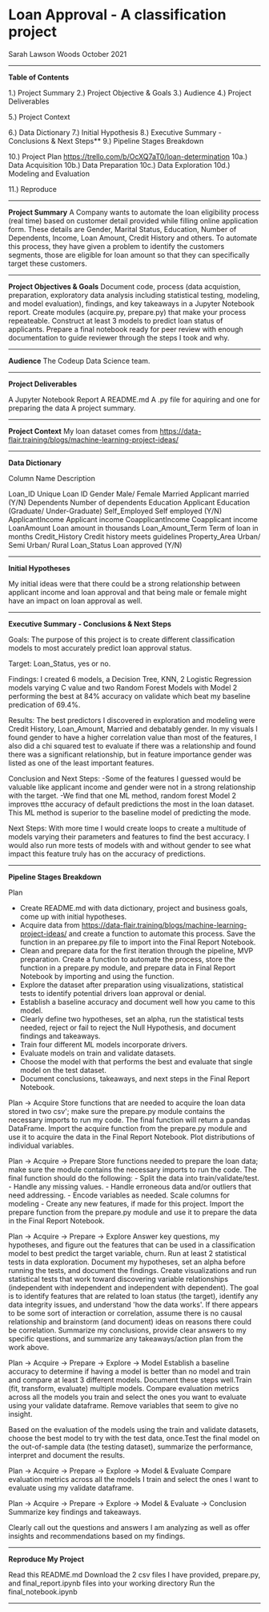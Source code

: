 # Loan Approval - A classification project
Sarah Lawson Woods October 2021
________________________________________________________________________________________________________
**Table of Contents**

1.)  Project Summary
2.)  Project Objective & Goals
3.)  Audience
4.)  Project Deliverables


5.)  Project Context

6.)  Data Dictionary
7.)  Initial Hypothesis
8.)  Executive Summary - Conclusions & Next Steps**
9.)  Pipeline Stages Breakdown


10.)  Project Plan https://trello.com/b/OcXQ7aT0/loan-determination
10a.) Data Acquisition
10b.) Data Preparation
10c.) Data Exploration
10d.) Modeling and Evaluation

11.)  Reproduce

________________________________________________________________________________________________________
**Project Summary**
A Company wants to automate the loan eligibility process (real time) based on customer detail provided while filling online application form. These details are Gender, Marital Status, Education, Number of Dependents, Income, Loan Amount, Credit History and others. To automate this process, they have given a problem to identify the customers segments, those are eligible for loan amount so that they can specifically target these customers. 
_________________________________________________________________________________________________________
**Project Objectives & Goals**
Document code, process (data acquistion, preparation, exploratory data analysis including  statistical testing, modeling, and model evaluation), findings, and key takeaways in a Jupyter Notebook report. Create modules (acquire.py, prepare.py) that make your process repeateable. Construct at least 3 models to predict loan status of applicants. Prepare a final notebook ready for peer review with enough documentation to guide reviewer through the steps I took and why.  
________________________________________________________________________________________________________
**Audience**
The Codeup Data Science team.

___________________________________________________________________________________________
**Project Deliverables**

A Jupyter Notebook Report
A README.md
A .py file for aquiring and one for preparing the data
A project summary.

________________________________________________________________________________________________________
**Project Context**
My loan dataset comes from https://data-flair.training/blogs/machine-learning-project-ideas/

________________________________________________________________________________________________________
**Data Dictionary**

Column Name                                               Description

Loan_ID                                                   Unique Loan ID
Gender                                                    Male/ Female
Married                                                   Applicant married (Y/N)
Dependents                                                Number of dependents
Education                                                 Applicant Education (Graduate/ Under-Graduate)
Self_Employed                                             Self employed (Y/N)
ApplicantIncome                                           Applicant income
CoapplicantIncome                                         Coapplicant income
LoanAmount                                                Loan amount in thousands
Loan_Amount_Term                                          Term of loan in months
Credit_History                                            Credit history meets guidelines
Property_Area                                             Urban/ Semi Urban/ Rural
Loan_Status                                               Loan approved (Y/N)
_________________________________________________________________________________________________________
**Initial Hypotheses**

My initial ideas were that there could be a strong relationship between applicant income and loan approval and that being male or female might have an impact on loan approval as well.
   
_________________________________________________________________________________________________________
**Executive Summary - Conclusions & Next Steps**

Goals: The purpose of this project is to create different classification models to most accurately predict loan approval status.

Target: Loan_Status, yes or no.

Findings: I created 6 models, a Decision Tree, KNN, 2 Logistic Regression models varying C value and two Random Forest Models with Model 2 performing the best at 84% accuracy on validate which beat my baseline predication of 69.4%.


Results: The best predictors I discovered in exploration and modeling were Credit History, Loan_Amount, Married and debatably gender.  In my visuals I found gender to have a higher correlation value than most of the features, I also did a chi squared test to evaluate if there was a relationship and found there was a significant relationship, but in feature importance gender was listed as one of the least important features.

Conclusion and Next Steps: 
-Some of the features I guessed would be valuable like applicant income and gender were not in a strong relationship with the target. 
-We find that one ML method, random forest Model 2 improves tthe accuracy of default predictions the most in the loan dataset. This ML method is superior to the baseline model of predicting the mode.

Next Steps: With more time I would create loops to create a multitude of models varying their parameters and features to find the best accuracy.  I would also run more tests of models with and without gender to see what impact this feature truly has on the accuracy of predictions.

_________________________________________________________________________________________________________
**Pipeline Stages Breakdown**

Plan
- Create README.md with data dictionary, project and business goals, come up with initial hypotheses.
- Acquire data from https://data-flair.training/blogs/machine-learning-project-ideas/ and create a function to automate this process. Save the function in an preparee.py file to import into the Final Report Notebook.
- Clean and prepare data for the first iteration through the pipeline, MVP preparation. Create a function to automate the process, store the function in a prepare.py module, and prepare data in Final Report Notebook by importing and using the function.
- Explore the dataset after preparation using visualizations, statistical tests to identify potential 
  drivers loan approval or denial.
- Establish a baseline accuracy and document well how you came to this model.
- Clearly define two hypotheses, set an alpha, run the statistical tests needed, reject or fail to reject the Null Hypothesis, and document findings and takeaways.
- Train four different ML models incorporate drivers.
- Evaluate models on train and validate datasets.
- Choose the model with that performs the best and evaluate that single model on the test dataset.
- Document conclusions, takeaways, and next steps in the Final Report Notebook.
 
Plan -> Acquire
Store functions that are needed to acquire the loan data stored in two csv'; make sure the prepare.py module contains the necessary imports to run my code. The final function will return a pandas DataFrame. Import the acquire function from the prepare.py module and use it to acquire the data in the Final Report Notebook.
Plot distributions of individual variables.

Plan -> Acquire -> Prepare
Store functions needed to prepare the loan data; make sure the module contains the necessary imports to run the code. The final function should do the following: - Split the data into train/validate/test. - Handle any missing values. - Handle erroneous data and/or outliers that need addressing. - Encode variables as needed. Scale columns for modeling - Create any new features, if made for this project.
Import the prepare function from the prepare.py module and use it to prepare the data in the Final Report Notebook.

Plan -> Acquire -> Prepare -> Explore
Answer key questions, my hypotheses, and figure out the features that can be used in a classification model to best predict the target variable, churn.
Run at least 2 statistical tests in data exploration. Document my hypotheses, set an alpha before running the tests, and document the findings.
Create visualizations and run statistical tests that work toward discovering variable relationships (independent with independent and independent with dependent). The goal is to identify features that are related to loan status (the target), identify any data integrity issues, and understand 'how the data works'. If there appears to be some sort of interaction or correlation, assume there is no causal relationship and brainstorm (and document) ideas on reasons there could be correlation.
Summarize my conclusions, provide clear answers to my specific questions, and summarize any takeaways/action plan from the work above.

Plan -> Acquire -> Prepare -> Explore -> Model
Establish a baseline accuracy to determine if having a model is better than no model and train and compare at least 3 different models. Document these steps well.Train (fit, transform, evaluate) multiple models. Compare evaluation metrics across all the models you train and select the ones you want to evaluate using your validate dataframe. Remove variables that seem to give no insight.

Based on the evaluation of the models using the train and validate datasets, choose the best model to try with the test data, once.Test the final model on the out-of-sample data (the testing dataset), summarize the performance, interpret and document the results.

Plan -> Acquire -> Prepare -> Explore -> Model & Evaluate
Compare evaluation metrics across all the models I train and select the ones I want to evaluate using my validate dataframe.

Plan -> Acquire -> Prepare -> Explore -> Model & Evaluate -> Conclusion
Summarize key findings and takeaways.

Clearly call out the questions and answers I am analyzing as well as offer insights and recommendations based on my findings.

_________________________________________________________________________________________________________
**Reproduce My Project**


 Read this README.md
 Download the 2 csv files I have provided, prepare.py, and final_report.ipynb files into your working     directory
 Run the final_notebook.ipynb
 
_________________________________________________________________________________________________________

